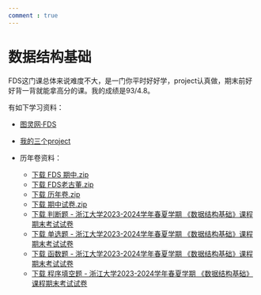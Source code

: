 ```yaml
---
comment : true
---
```


<script defer src="https://vercount.one/js"></script>


























# 数据结构基础

FDS这门课总体来说难度不大，是一门你平时好好学，project认真做，期末前好好背一背就能拿高分的课。我的成绩是93/4.8。

有如下学习资料：

* [图灵网·FDS](https://zju-turing.github.io/TuringCourses/major_basic/data_structure/)

* [我的三个project](https://github.com/wildfire322/ZJU-FDS-Project2024)

* 历年卷资料：
    * <a href="https://starstone3.github.io/smaterials/FDS 期中.zip" download="FDS 期中.zip">下载 FDS 期中.zip</a> 
    * <a href="https://starstone3.github.io/smaterials/FDS老古董.zip" download="FDS老古董.zip">下载 FDS老古董.zip</a> 
    *  <a href="https://starstone3.github.io/smaterials/历年卷.zip" download="历年卷.zip">下载 历年卷.zip</a> 
    * <a href="https://starstone3.github.io/smaterials/期中试卷.zip" download="期中试卷.zip">下载 期中试卷.zip</a>
    * <a href="https://starstone3.github.io/smaterials/判断题 - 浙江大学2023-2024学年春夏学期 《数据结构基础》课程期末考试试卷.pdf" download="判断题 - 浙江大学2023-2024学年春夏学期 《数据结构基础》课程期末考试试卷.pdf">下载 判断题 - 浙江大学2023-2024学年春夏学期 《数据结构基础》课程期末考试试卷</a>
    * <a href="https://starstone3.github.io/smaterials/单选题 - 浙江大学2023-2024学年春夏学期 《数据结构基础》课程期末考试试卷.pdf" download="单选题 - 浙江大学2023-2024学年春夏学期 《数据结构基础》课程期末考试试卷.pdf">下载 单选题 - 浙江大学2023-2024学年春夏学期 《数据结构基础》课程期末考试试卷</a>
    * <a href="https://starstone3.github.io/smaterials/6-1-1 Height of Binary Search Tree - 浙江大学2023-2024学年春夏学期 《数据结构基础》课程期末考试试卷.pdf" download="6-1-1 Height of Binary Search Tree - 浙江大学2023-2024学年春夏学期 《数据结构基础》课程期末考试试卷.pdf">下载 函数题 - 浙江大学2023-2024学年春夏学期 《数据结构基础》课程期末考试试卷</a>
    * <a href="https://starstone3.github.io/smaterials/程序填空题 - 浙江大学2023-2024学年春夏学期 《数据结构基础》课程期末考试试卷.pdf" download="程序填空题 - 浙江大学2023-2024学年春夏学期 《数据结构基础》课程期末考试试卷.pdf">下载 程序填空题 - 浙江大学2023-2024学年春夏学期 《数据结构基础》课程期末考试试卷</a>
<!--<span id="busuanzi_container_page_pv">本页总访问量<span id="busuanzi_value_page_pv"></span>次</span>
<span id="busuanzi_container_page_uv">本页总访客数 <span id="busuanzi_value_page_uv"></span> 人</span>-->